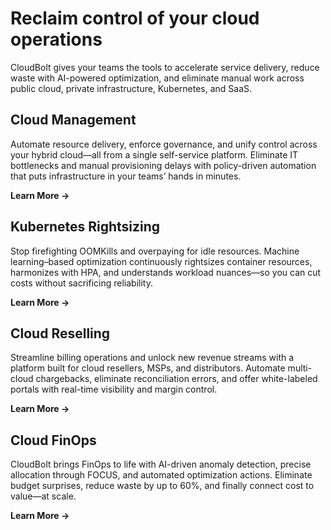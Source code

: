 # **Reclaim control of your cloud operations**

CloudBolt gives your teams the tools to accelerate service delivery, reduce waste with AI-powered optimization, and eliminate manual work across public cloud, private infrastructure, Kubernetes, and SaaS.

## **Cloud Management**

Automate resource delivery, enforce governance, and unify control across your hybrid cloud—all from a single self-service platform. Eliminate IT bottlenecks and manual provisioning delays with policy-driven automation that puts infrastructure in your teams’ hands in minutes.

**Learn More →**


## **Kubernetes Rightsizing**

Stop firefighting OOMKills and overpaying for idle resources. Machine learning–based optimization continuously rightsizes container resources, harmonizes with HPA, and understands workload nuances—so you can cut costs without sacrificing reliability.

**Learn More →**

## **Cloud Reselling**

Streamline billing operations and unlock new revenue streams with a platform built for cloud resellers, MSPs, and distributors. Automate multi-cloud chargebacks, eliminate reconciliation errors, and offer white-labeled portals with real-time visibility and margin control.

**Learn More →**

## Cloud FinOps

CloudBolt brings FinOps to life with AI-driven anomaly detection, precise allocation through FOCUS, and automated optimization actions. Eliminate budget surprises, reduce waste by up to 60%, and finally connect cost to value—at scale.

**Learn More →**